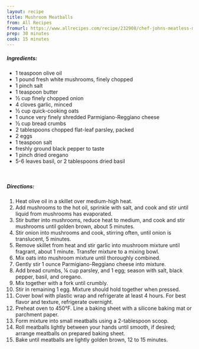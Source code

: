 ```yaml
---
layout: recipe
title: Mushroom Meatballs
from: All Recipes
fromurl: https://www.allrecipes.com/recipe/232908/chef-johns-meatless-meatballs/
prep: 30 minutes
cook: 15 minutes
---
```


##### Ingredients:

* 1 teaspoon olive oil
* 1 pound fresh white mushrooms, finely chopped
* 1 pinch salt
* 1 teaspoon butter
* ½ cup finely chopped onion
* 4 cloves garlic, minced
* ½ cup quick-cooking oats
* 1 ounce very finely shredded Parmigiano-Reggiano cheese
* ½ cup bread crumbs
* 2 tablespoons chopped flat-leaf parsley, packed
* 2 eggs
* 1 teaspoon salt
* freshly ground black pepper to taste
* 1 pinch dried oregano
* 5-6 leaves basil, or 2 tablespoons dried basil

<br>

##### Directions:

1. Heat olive oil in a skillet over medium-high heat. 
2. Add mushrooms to the hot oil, sprinkle with salt, and cook and stir until liquid from mushrooms has evaporated. 
3. Stir butter into mushrooms, reduce heat to medium, and cook and stir mushrooms until golden brown, about 5 minutes.
4. Stir onion into mushrooms and cook, stirring often, until onion is translucent, 5 minutes. 
5. Remove skillet from heat and stir garlic into mushroom mixture until fragrant, about 1 minute. Transfer mixture to a mixing bowl.
6. Mix oats into mushroom mixture until thoroughly combined. 
7. Gently stir 1 ounce Parmigiano-Reggiano cheese into mixture. 
8. Add bread crumbs, ¼ cup parsley, and 1 egg; season with salt, black pepper, basil, and oregano. 
9. Mix together with a fork until crumbly. 
10. Stir in remaining 1 egg. Mixture should hold together when pressed.
11. Cover bowl with plastic wrap and refrigerate at least 4 hours. For best flavor and texture, refrigerate overnight.
12. Preheat oven to 450°F. Line a baking sheet with a silicone baking mat or parchment paper.
13. Form mixture into small meatballs using a 2-tablespoon scoop. 
14. Roll meatballs lightly between your hands until smooth, if desired; arrange meatballs on prepared baking sheet.
15. Bake until meatballs are lightly golden brown, 12 to 15 minutes.
